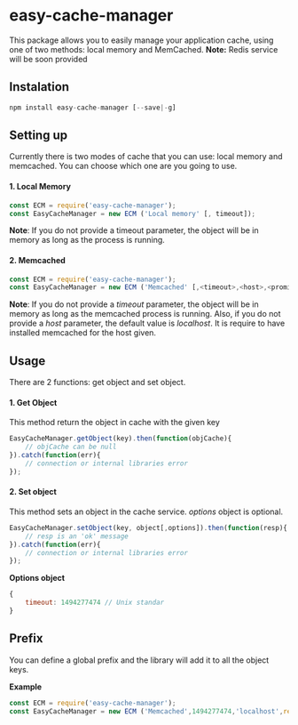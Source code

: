 # easy-cache-manager
This package allows you to easily manage your application cache, using one of two methods: local memory and MemCached.
**Note:** Redis service will be soon provided

## Instalation
```javascript
npm install easy-cache-manager [--save|-g]
```
## Setting up
Currently there is two modes of cache that you can use: local memory and memcached. You can choose which one are you going to use.
 
#### 1. Local Memory
```javascript
const ECM = require('easy-cache-manager');
const EasyCacheManager = new ECM ('Local memory' [, timeout]);
```
**Note**: If you do not provide a timeout parameter, the object will be in memory as long as the process is running.

#### 2. Memcached
```javascript
const ECM = require('easy-cache-manager');
const EasyCacheManager = new ECM ('Memcached' [,<timeout>,<host>,<promiseObject>,<globalPrefix>]);
```
**Note**: If you do not provide a *timeout* parameter, the object will be in memory as long as the memcached process is running. Also, if you do not provide a *host* parameter, the default value is *localhost*. It is require to have installed memcached for the host given.

## Usage

There are 2 functions: get object and set object.

#### 1. Get Object
This method return the object in cache with the given key
```javascript
EasyCacheManager.getObject(key).then(function(objCache){
    // objCache can be null
}).catch(function(err){
    // connection or internal libraries error
});
```
#### 2. Set object
This method sets an object in the cache service. *options* object is optional.
```javascript
EasyCacheManager.setObject(key, object[,options]).then(function(resp){
    // resp is an 'ok' message
}).catch(function(err){
    // connection or internal libraries error
});
```
**Options object**
```javascript
{
    timeout: 1494277474 // Unix standar
}
```

## Prefix

You can define a global prefix and the library will add it to all the object keys.

**Example**
```javascript
const ECM = require('easy-cache-manager');
const EasyCacheManager = new ECM ('Memcached',1494277474,'localhost',require('bluebird'),'prefix_');
```